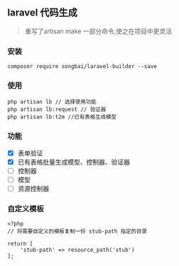 ## laravel 代码生成

>重写了artisan make 一部分命令,使之在项目中更灵活

### 安装
```
composer require songbai/laravel-builder --save
```

### 使用
```
php artisan lb // 选择使用功能
php artisan lb:request // 验证器
php artisan lb:t2m //已有表格生成模型
```

### 功能
- [x] 表单验证 
- [x] 已有表格批量生成模型、控制器、验证器
- [ ] 控制器 
- [ ] 模型
- [ ] 资源控制器

### 自定义模板

```
<?php
// 将需要自定义的模板复制一份 stub-path 指定的目录

return [
    'stub-path' => resource_path('stub')
];
```